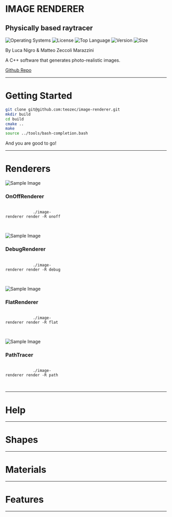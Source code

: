 <!-- .slide: data-state="layout-title"  -->

# IMAGE RENDERER

## Physically based raytracer

![Operating Systems](https://img.shields.io/badge/OS-Linux%20%7C%20MacOS%20%7C%20Windows-lightgrey)
![License](https://img.shields.io/github/license/teozec/image-renderer)
![Top Language](https://img.shields.io/github/languages/top/teozec/image-renderer)
![Version](https://img.shields.io/github/v/release/teozec/image-renderer)
![Size](https://img.shields.io/github/repo-size/teozec/image-renderer)

<p>By Luca Nigro & Matteo Zeccoli Marazzini</p>

<p>A C++ software that generates photo-realistic images.</p>
  
<p class="no-fragment btn-group" role="group" aria-label="Basic example">
<a class="btn btn-lg btn-warning text-dark" href="https://github.com/teozec/image-renderer">Github Repo</a>
</p>

---

<!-- .slide: data-state="layout-title" -->

# Getting Started

```bash [1|2-5|6|]
git clone git@github.com:teozec/image-renderer.git
mkdir build
cd build
cmake ..
make
source ../tools/bash-completion.bash
```

And you are good to go!

---

<!-- .slide: data-state="layout-title" -->

# Renderers

<div class="card-group">
  <div class="card fragment fade-in-then-semi-out" style="width: 14em">
    <img data-src="images/empty_room.png" class="card-img-top img-fluid" alt="Sample Image">
    <div class="card-body">
      <h3 class="card-title">OnOffRenderer</h3>
      <p class="card-text">
        <pre>
          <code>
            ./image-renderer render -R onoff
          </code>
        </pre>
      </p>
    </div>
  </div>
  <div class="card-group">
  <div class="card fragment fade-in-then-semi-out" style="width: 14em">
    <img data-src="images/empty_room.png" class="card-img-top img-fluid" alt="Sample Image">
    <div class="card-body">
      <h3 class="card-title">DebugRenderer</h3>
      <p class="card-text">
        <pre>
          <code>
            ./image-renderer render -R debug
          </code>
        </pre>
      </p>
    </div>
  </div>
  <div class="card fragment fade-in-then-semi-out" style="width: 14em">
    <img data-src="images/empty_room.png" class="card-img-top img-fluid" alt="Sample Image">
    <div class="card-body">
      <h3 class="card-title">FlatRenderer</h3>
      <p class="card-text">
        <pre>
          <code>
            ./image-renderer render -R flat
          </code>
        </pre>
      </p>
    </div>
  </div>
  <div class="card fragment fade-in-then-semi-out" style="width: 14em">
    <img data-src="images/empty_room.png" class="card-img-top img-fluid" alt="Sample Image">
    <div class="card-body">
      <h3 class="card-title">PathTracer</h3>
      <p class="card-text">
        <pre>
          <code>
            ./image-renderer render -R path
          </code>
        </pre>
    </div>
  </div>
</div>

---

<!-- .slide: data-state="layout-title" -->

# Help

---

<!-- .slide: data-state="layout-title" -->

# Shapes

---

<!-- .slide: data-state="layout-background-video" data-background-video="images/materials.mp4" -->
  
# Materials

---

<!-- .slide: data-state="layout-has-icon" -->

# Features

---

<!-- .slide: data-state="layout-background-image" data-background-image="images/antialiasing.gif" -->
